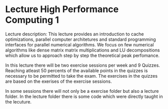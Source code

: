 # Lecture High Performance Computing 1
Lecture description: This lecture provides an introduction to cache optimizations, parallel computer architetures and standard programming interfaces for parallel numerical algorithms. We focus on few numerical algorithms like dense matrix matrix multiplications and LU decompositions which allow us to approach step by step the theoretical peak perfomance. 

In this lecture there will be two exercise sessions per week and 9 Quizzes. Reaching atleast 50 percents of the available points in the quizzes is necessary to be permitted to take the exam. The exercises in the quizzes are based on the exerises of the exercise sessions. 

In some sessions there will not only be a exercise folder but also a lecture folder. In the lecture folder there is some code which were directly taught in the lecuture. 